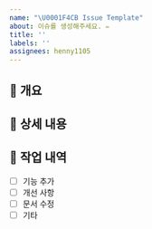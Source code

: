 ```yaml
---
name: "\U0001F4CB Issue Template"
about: 이슈를 생성해주세요. ✏️
title: ''
labels: ''
assignees: henny1105
---
```


## 📝 개요

<!-- 이 이슈의 목적을 간단하게 설명해주세요. 무엇을 개선하거나 추가하려고 하나요? -->

## 📌 상세 내용

<!-- 문제 또는 제안에 대해 자세히 설명해주세요. -->

## 🚧 작업 내역

- [ ] 기능 추가
- [ ] 개선 사항
- [ ] 문서 수정
- [ ] 기타
